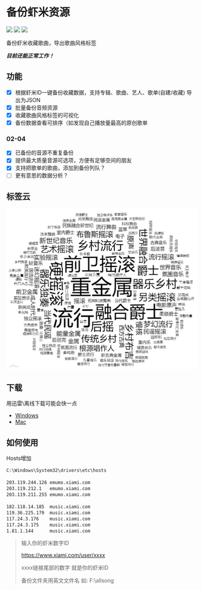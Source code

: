 # 备份虾米资源
![](https://img.shields.io/github/v/release/xiami2021/backup.svg)
![](https://img.shields.io/github/last-commit/xiami2021/backup)
![](https://img.shields.io/github/issues/xiami2021/backup)

备份虾米收藏歌曲，导出歌曲风格标签

***目前还能正常工作！***

## 功能
- [x] 根据虾米ID一键备份收藏数据，支持专辑、歌曲、艺人、歌单(自建/收藏) 导出为JSON
- [x] 批量备份音频资源
- [x] 收藏歌曲风格标签的可视化
- [x] 备份数据查看可排序（如发现自己播放量最高的原创歌单
### 02-04
- [x] 已备份的音源不重复备份
- [x] 提供最大质量音源可选项，方便有足够空间的朋友
- [x] 支持把歌单的歌曲，添加到备份列队？
- [ ] 更有意思的数据分析？

## 标签云
![tag](tag.png)  

## 下载
用迅雷\离线下载可能会快一点
- [Windows](https://github.91chifun.workers.dev//https://github.com/xiami2021/backup/releases/download/0.0.7/Setup.0.0.7.exe)  
- [Mac](https://github.91chifun.workers.dev//https://github.com/xiami2021/backup/releases/download/0.0.7/0.0.7.dmg)



## 如何使用

Hosts增加
``` 
C:\Windows\System32\drivers\etc\hosts

203.119.244.126 emumo.xiami.com
203.119.212.1   emumo.xiami.com
203.119.211.255 emumo.xiami.com

182.118.14.185  music.xiami.com
119.36.225.179  music.xiami.com
117.24.3.176    music.xiami.com
117.24.3.175    music.xiami.com
1.81.1.144      music.xiami.com
``` 


> 输入你的虾米数字ID 
>
> https://www.xiami.com/user/xxxx
>
> xxxx链接尾部的数字 就是你的虾米ID
> 
> 备份文件夹用英文文件名 如: F:\allsong
